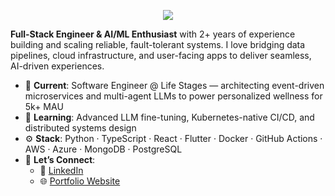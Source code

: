 
<p align="center">
  <img src="https://capsule-render.vercel.app/api?type=speech&height=300&color=gradient&text=Hi%20there%20I'm%20Sid&reversal=true&desc=Software%20Engineer&descAlignY=57&textBg=false&fontAlign=50&fontAlignY=36" />
</p>

**Full-Stack Engineer & AI/ML Enthusiast** with 2+ years of experience building and scaling reliable, fault-tolerant systems. I love bridging data pipelines, cloud infrastructure, and user-facing apps to deliver seamless, AI-driven experiences.

- 🔭 **Current**: Software Engineer @ Life Stages — architecting event-driven microservices and multi-agent LLMs to power personalized wellness for 5k+ MAU  
- 🌱 **Learning**: Advanced LLM fine-tuning, Kubernetes-native CI/CD, and distributed systems design
- ⚙️ **Stack**: Python · TypeScript · React · Flutter · Docker · GitHub Actions · AWS · Azure · MongoDB · PostgreSQL
- 🤝 **Let’s Connect**:  
  - 🔗 [LinkedIn](https://www.linkedin.com/in/siddhant-tripathi) 
  - 🌐 [Portfolio Website](https://siddhantripathi.github.io/Personal-Website/)  
